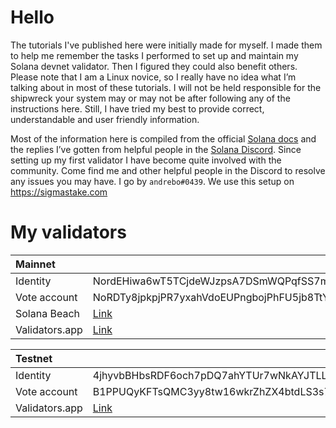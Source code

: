 # Hello

The tutorials I've published here were initially made for myself. I made them to help me remember the tasks I performed to set up and maintain my Solana devnet validator. Then I figured they could also benefit others. Please note that I am a Linux novice, so I really have no idea what I’m talking about in most of these tutorials. I will not be held responsible for the shipwreck your system may or may not be after following any of the instructions here. Still, I have tried my best to provide correct, understandable and user friendly information.

Most of the information here is compiled from the official [Solana docs](https://docs.solana.com/) and the replies I’ve gotten from helpful people in the [Solana Discord](https://discordapp.com/invite/pquxPsq). Since setting up my first validator I have become quite involved with the community. Come find me and other helpful people in the Discord to resolve any issues you may have. I go by `andrebo#0439`.
We use this setup on https://sigmastake.com

# My validators

Mainnet        ||
:--------------|-
Identity       | NordEHiwa6wT5TCjdeWJzpsA7DSmWQPqfSS7m2b6cv3
Vote account   | NoRDTy8jpkpjPR7yxahVdoEUPngbojPhFU5jb8TtY4m
Solana Beach   | [Link](https://solanabeach.io/validator/NoRDTy8jpkpjPR7yxahVdoEUPngbojPhFU5jb8TtY4m)
Validators.app | [Link](https://www.validators.app/validators/NordEHiwa6wT5TCjdeWJzpsA7DSmWQPqfSS7m2b6cv3?network=mainnet)

Testnet        ||
:--------------|-
Identity       | 4jhyvbBHbsRDF6och7pDQ7ahYTUr7wNkAYJTLLuMUtku
Vote account   | B1PPUQyKFTsQMC3yy8tw16wkrZhZX4btdLS3s7KJFNT
Validators.app | [Link](https://www.validators.app/validators/4jhyvbBHbsRDF6och7pDQ7ahYTUr7wNkAYJTLLuMUtku?network=testnet)
